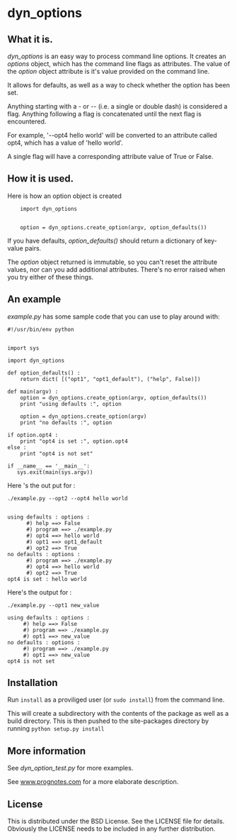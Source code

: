 # dyn_options


## What it is.

*dyn_options* is an easy way to process command line options.
It creates an *options* object, which has the command line flags as attributes. 
The value of the *option* object attribute is it's value provided on the command line.


It allows for defaults, as well as a way to check whether the option has
been set.

Anything starting with a - or -- (i.e. a single or double dash) is considered
a flag. Anything following a flag is concatenated until the next flag 
is encountered. 

For example, '--opt4 hello world' will be converted to an attribute called opt4, 
which has a value of 'hello world'.


A single flag will have a corresponding attribute value of True or False.
 

## How it is used.

Here is how an option object is created

        import dyn_options
	

    	option = dyn_options.create_option(argv, option_defaults())

If you have defaults, *option_defaults()* should return a dictionary of
key-value pairs. 

The *option* object returned is immutable, so you can't reset the attribute values, 
nor can you add additional attributes. There's no error raised when you try either 
of these things. 


## An example

 *example.py* has some sample code that you can use to play around with:


    #!/usr/bin/env python


    import sys

    import dyn_options

    def option_defaults() :
    	return dict( [("opt1", "opt1_default"), ("help", False)])

    def main(argv) :
    	option = dyn_options.create_option(argv, option_defaults())
    	print "using defaults :", option

    	option = dyn_options.create_option(argv)
    	print "no defaults :", option

    if option.opt4 :
        print "opt4 is set :", option.opt4
    else :
        print "opt4 is not set"

    if __name__ == '__main__':
       sys.exit(main(sys.argv)) 



Here 's the out put for :

    ./example.py --opt2 --opt4 hello world


    using defaults : options :
    	  #) help ==> False
          #) program ==> ./example.py
          #) opt4 ==> hello world
          #) opt1 ==> opt1_default
          #) opt2 ==> True
    no defaults : options :
          #) program ==> ./example.py
          #) opt4 ==> hello world
          #) opt2 ==> True
    opt4 is set : hello world


Here's the output for :

    ./example.py --opt1 new_value 

    using defaults : options :
         #) help ==> False
         #) program ==> ./example.py
         #) opt1 ==> new_value
    no defaults : options :
         #) program ==> ./example.py
         #) opt1 ==> new_value
    opt4 is not set

## Installation

Run `install` as a proviliged user (or `sudo install`) from the command line. 

This will create a subdirectory with the contents of the 
package as well as a build directory. This is then pushed to the site-packages 
directory by running `python setup.py install`
  

## More information

See *dyn_option_test.py* for more examples.

See www.prognotes.com for a more elaborate description.

## License


This is distributed under the BSD License. See the LICENSE file for details. 
Obviously the LICENSE needs to be included in any further distribution.


